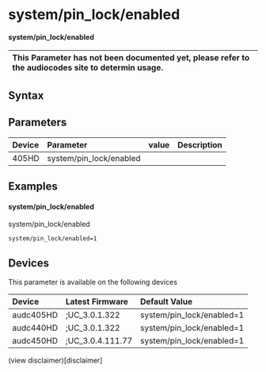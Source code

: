 ﻿---
description: system/pin_lock/enabled
search: false
---

# system/pin_lock/enabled

#### system/pin_lock/enabled


| This Parameter has not been documented yet, please refer to the audiocodes site to determin usage.  | 
| :--- |

## Syntax

## Parameters
|Device|Parameter|value|Description|
|:---|:---|:---|:---|
| 405HD | system/pin_lock/enabled |  |  |

## Examples
#### system/pin_lock/enabled

system/pin_lock/enabled

```
system/pin_lock/enabled=1
```

## Devices
This parameter is available on the following devices

| Device | Latest Firmware | Default Value |
|:---|:---|:---|
| audc405HD | ;UC_3.0.1.322 | system/pin_lock/enabled=1 
| audc440HD | ;UC_3.0.1.322 | system/pin_lock/enabled=1 
| audc450HD | ;UC_3.0.4.111.77 | system/pin_lock/enabled=1 

(view disclaimer)[disclaimer]

